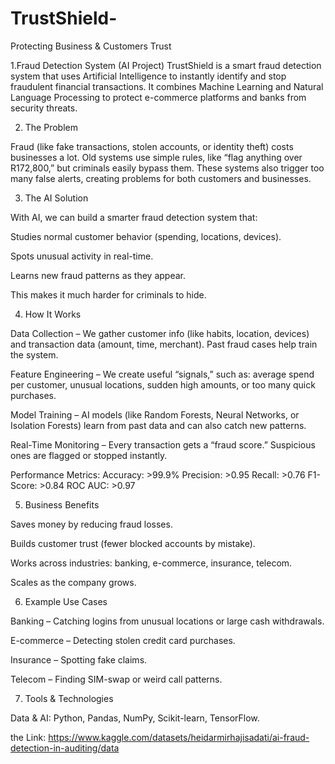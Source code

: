 # TrustShield-
Protecting Business &amp; Customers Trust

1.Fraud Detection System (AI Project)
TrustShield is a smart fraud detection system that uses Artificial Intelligence to instantly identify and stop fraudulent financial transactions. It combines Machine Learning and Natural Language Processing to protect e-commerce platforms and banks from security threats.

2. The Problem

Fraud (like fake transactions, stolen accounts, or identity theft) costs businesses a lot. Old systems use simple rules, like “flag anything over R172,800,” but criminals easily bypass them. These systems also trigger too many false alerts, creating problems for both customers and businesses.

3. The AI Solution

With AI, we can build a smarter fraud detection system that:

Studies normal customer behavior (spending, locations, devices).

Spots unusual activity in real-time.

Learns new fraud patterns as they appear.

This makes it much harder for criminals to hide.

4. How It Works

Data Collection – We gather customer info (like habits, location, devices) and transaction data (amount, time, merchant). Past fraud cases help train the system.

Feature Engineering – We create useful “signals,” such as: average spend per customer, unusual locations, sudden high amounts, or too many quick purchases.

Model Training – AI models (like Random Forests, Neural Networks, or Isolation Forests) learn from past data and can also catch new patterns.

Real-Time Monitoring – Every transaction gets a “fraud score.” Suspicious ones are flagged or stopped instantly.

Performance Metrics:
Accuracy: >99.9%
Precision: >0.95
Recall: >0.76
F1-Score: >0.84
ROC AUC: >0.97

5. Business Benefits

Saves money by reducing fraud losses.

Builds customer trust (fewer blocked accounts by mistake).

Works across industries: banking, e-commerce, insurance, telecom.

Scales as the company grows.

6. Example Use Cases

Banking – Catching logins from unusual locations or large cash withdrawals.

E-commerce – Detecting stolen credit card purchases.

Insurance – Spotting fake claims.

Telecom – Finding SIM-swap or weird call patterns.
   
7. Tools & Technologies

Data & AI: Python, Pandas, NumPy, Scikit-learn, TensorFlow.


the Link:
https://www.kaggle.com/datasets/heidarmirhajisadati/ai-fraud-detection-in-auditing/data


